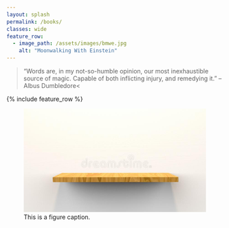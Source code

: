 ```yaml
---
layout: splash
permalink: /books/
classes: wide
feature_row:
  - image_path: /assets/images/bmwe.jpg
    alt: "Moonwalking With Einstein"  
---
```

> “Words are, in my not-so-humble opinion, our most inexhaustible source of magic. Capable of both inflicting injury, and remedying it.” – Albus Dumbledore<

{% include feature_row %}

<figure>
  <img src="/assets/images/shefl.jpg" alt="this is a placeholder image">
  <figcaption>This is a figure caption.</figcaption>
</figure>
